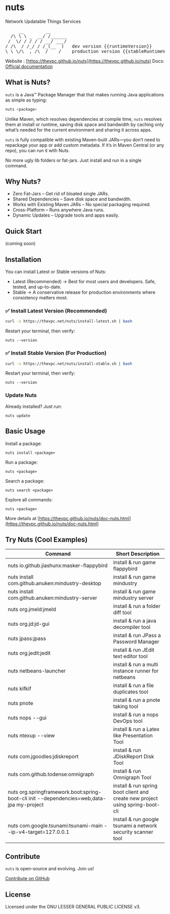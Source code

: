 # nuts
Network Updatable Things Services
<pre>
     __        __    
  /\ \ \ _  __/ /______
 /  \/ / / / / __/ ___/
/ /\  / /_/ / /_(__  )   dev version {{runtimeVersion}} 
\_\ \/\__,_/\__/____/    production version {{stableRuntimeVersion}} 
</pre>

Website : [https://thevpc.github.io/nuts](https://thevpc.github.io/nuts)
Docs: [Official documentation](https://thevpc.github.io/nuts/doc-nuts.html)

## What is Nuts?

```nuts``` is a Java™ Package Manager that that makes running Java applications as simple as typing:

```bash
nuts <package>
```

Unlike Maven, which resolves dependencies at compile time, ```nuts``` resolves them at install or runtime, saving disk space and bandwidth by caching only what’s needed for the current environment and sharing it across apps.

```nuts``` is fully compatible with existing Maven-built JARs—you don’t need to repackage your app or add custom metadata. If it’s in Maven Central (or any repo), you can run it with Nuts.

No more ugly lib folders or fat-jars. Just install and run in a single command.

## Why Nuts?

- Zero Fat-Jars – Get rid of bloated single JARs.
- Shared Dependencies – Save disk space and bandwidth.
- Works with Existing Maven JARs – No special packaging required.
- Cross-Platform – Runs anywhere Java runs.
- Dynamic Updates – Upgrade tools and apps easily.

## Quick Start
(coming soon)

## Installation

You can install Latest or Stable versions of Nuts:
- Latest (Recommended) → Best for most users and developers. Safe, tested, and up-to-date.
- Stable → A conservative release for production environments where consistency matters most.

### ✅ Install Latest Version (Recommended)

```bash
curl -s https://thevpc.net/nuts/install-latest.sh | bash
```

Restart your terminal, then verify:

```
nuts --version
```

### ✅ Install Stable Version (For Production)

```bash
curl -s https://thevpc.net/nuts/install-stable.sh | bash
```

Restart your terminal, then verify:

```
nuts --version
```

### Update Nuts
Already installed? Just run:

```
nuts update
```

## Basic Usage

Install a package:

```
nuts install <package>
```

Run a package:

```
nuts <package>
```

Search a package:

```
nuts search <package>
```

Explore all commands:

```
nuts <package>
```

More details at [https://thevpc.github.io/nuts/doc-nuts.html](https://thevpc.github.io/nuts/doc-nuts.html)


## Try Nuts (Cool Examples)



| Command                                                                                    | Short Description                                                             |
|--------------------------------------------------------------------------------------------|-------------------------------------------------------------------------------|
| nuts io.github.jiashunx:masker-flappybird                                                  | install & run game flappybird                                                 |
| nuts install com.github.anuken:mindustry-desktop                                           | install & run game mindustry                                                  |
| nuts install com.github.anuken:mindustry-server                                            | install & run game mindustry server                                           |
| nuts org.jmeld:jmeld                                                                       | install & run a folder diff tool                                              |
| nuts org.jd:jd-gui                                                                         | install & run a java decompiler tool                                          |
| nuts jpass:jpass                                                                           | install & run JPass a Password Manager                                        |
| nuts org.jedit:jedit                                                                       | install & run JEdit text editor tool                                          |
| nuts netbeans-launcher                                                                     | install & run a multi instance runner for netbeans                            |
| nuts kifkif                                                                                | install & run a file duplicates tool                                          |
| nuts pnote                                                                                 | install & run a pnote taking tool                                             |
| nuts nops  --gui                                                                           | install & run a nops DevOps tool                                              |
| nuts ntexup --view                                                                         | install & run a Latex like Presentation Tool                                  |
| nuts com.jgoodies:jdiskreport                                                              | install & run JDiskReport Disk Tool                                           |
| nuts com.github.todense:omnigraph                                                          | install & run Omnigraph Tool                                                  |
| nuts org.springframework.boot:spring-boot-cli  init --dependencies=web,data-jpa my-project | install & run spring boot client and create new project using spring-boot-cli |
| nuts com.google.tsunami:tsunami-main --ip-v4-target=127.0.0.1                              | install & run google tsunami a network security scanner tool                  |

## Contribute
```nuts``` is open-source and evolving. Join us!

[Contribute on GitHub](https://thevpc.github.io/nuts/doc-nuts.html)

## License
Licensed under the GNU LESSER GENERAL PUBLIC LICENSE v3.
